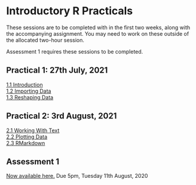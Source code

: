 # Introductory R Practicals

These sessions are to be completed with in the first two weeks, along with the accompanying assignment.
You may need to work on these outside of the allocated two-hour session.

Assessment 1 requires these sessions to be completed.

## Practical 1: 27th July, 2021

[1.1 Introduction](1_Introduction_To_R.html)<br>
[1.2 Importing Data](2_ImportingData.html)<br>
[1.3 Reshaping Data](3_ReshapingData.html)

## Practical 2: 3rd August, 2021

[2.1 Working With Text](4_TextManipulation)<br>
[2.2 Plotting Data](5_PlottingData.html)<br>
[2.3 RMarkdown](6_UsingRMarkdown.html)

## Assessment 1

[Now available here.](../../Assignments/Assignment1.md) Due 5pm, Tuesday 11th August, 2020